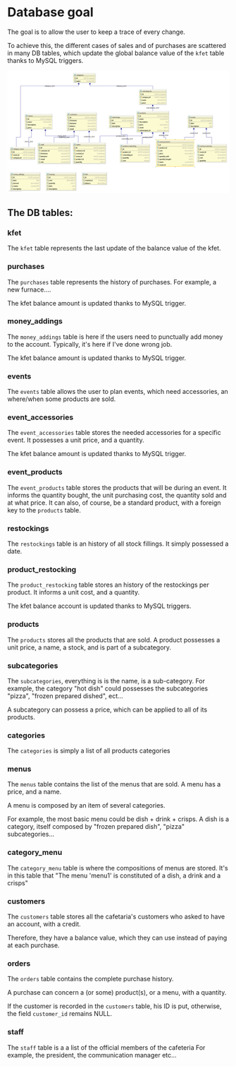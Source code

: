 # Database goal
The goal is to allow the user to keep a trace of every change.

To achieve this, the different cases of sales and of purchases are 
scattered in many DB tables, which update the global balance value of the 
<code>kfet</code> table thanks to MySQL triggers.

![](diagram.png)

## The DB tables:

### kfet

The <code>kfet</code> table represents the last update of the balance value of the kfet.

### purchases

The <code>purchases</code> table represents the history of purchases. 
For example, a new furnace....

The kfet balance amount is updated thanks to MySQL trigger.

### money_addings

The <code>money_addings</code> table is here if the users need to punctually add money 
to the account. Typically, it's here if I've done wrong job.

The kfet balance amount is updated thanks to MySQL trigger.

### events

The <code>events</code> table allows the user to plan events, which need accessories, 
an where/when some products are sold.

### event_accessories

The <code>event_accessories</code> table stores the needed accessories for a specific event. 
It possesses a unit price, and a quantity.

The kfet balance amount is updated thanks to MySQL trigger.

### event_products

The <code>event_products</code> table stores the products that will be during an event.
It informs the quantity bought, the unit purchasing cost, the quantity sold and at what price.
It can also, of course, be a standard product, with a foreign key to the <code>products</code> table.

### restockings

The <code>restockings</code> table is an history of all stock fillings. It simply 
possessed a date.

### product_restocking

The <code>product_restocking</code> table stores an history of the restockings per product.
It informs a unit cost, and a quantity.

The kfet balance account is updated thanks to MySQL triggers.

### products

The <code>products</code> stores all the products that are sold. A product possesses
a unit price, a name, a stock, and is part of a subcategory.

### subcategories

The <code>subcategories</code>, everything is is the name, is a sub-category.
For example, the category "hot dish" could possesses the subcategories "pizza", 
"frozen prepared dished", ect...

A subcategory can possess a price, which can be applied to all of its products.

### categories

The <code>categories</code> is simply a list of all products categories


### menus

The <code>menus</code> table contains the list of the menus that are sold.
A menu has a price, and a name.

A menu is composed by an item of several categories.

For example, the most basic menu could be dish + drink + crisps.
A dish is a category, itself composed by "frozen prepared dish", "pizza" subcategories...

### category_menu

The <code>category_menu</code> table is where the compositions of menus are stored. It's in this table 
that "The menu 'menu1' is constituted of a dish, a drink and a crisps"

### customers

The <code>customers</code> table stores all the cafetaria's customers who asked to have
an account, with a credit.

Therefore, they have a balance value, which they can use instead of paying at each 
purchase.


### orders 

The <code>orders</code> table contains the complete purchase history.

A purchase can concern a (or some) product(s), or a menu, with a quantity.

If the customer is recorded in the <code>customers</code> table, his ID is put, otherwise,
the field <code>customer_id</code> remains NULL.

### staff

The <code>staff</code> table is a a list of the official members of the cafeteria
For example, the president, the communication manager etc...

